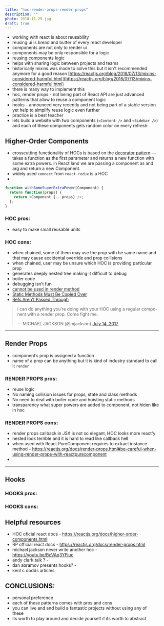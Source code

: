 ```yaml
---
title: "hoc-render-props-render-props"
description: ""
photo: 2018-11-25.jpg
draft: true
---
```


- working with react is about reusability
- reusing ui is bread and butter of every react developer
- components are not only to render ui
- components may be only responsible for a logic
- reusing components logic
- helps with sharing logic between projects and teams
- historically mixins was made to solve this but it isn't recommended anymore for a good reason [https://reactjs.org/blog/2016/07/13/mixins-considered-harmful.html](https://reactjs.org/blog/2016/07/13/mixins-considered-harmful.html)
- there is many way to implement this
- hoc, render props - not being part of React API are just advanced patterns that allow to reuse a component logic
- hooks - announced very recently and not being part of a stable version yet help to simplify reuse logic even further
- practice is a best teacher
- lets build a website with two components (`<Content />` and `<Sidebar />`) and each of these components gets random color on every refresh

## Higher-Order Components

- crosscutting functionality of HOCs is based on the [decorator pattern](https://en.wikipedia.org/wiki/Decorator_pattern) — takes a function as the first parameter and returns a new function with some extra powers. in React land we are passing a component as and arg and return a new Component.
- widely used `connect` from `react-redux` is a HOC
-

```js
function withSomeSuperExtraPower(Component) {
  return function(props) {
    return <Component {...props} />;
  };
}
```

### HOC pros:

- easy to make small reusable units

### HOC cons:

- when chained, some of them may use the prop with he same name and that may cause accidental override and prop collisions
- when chained, user may be unsure which HOC is providing particular prop
- generates deeply nested tree making it difficult to debug
- boiler code
- debugging isn't fun
- [cannot be used in render method](https://reactjs.org/docs/higher-order-components.html#dont-use-hocs-inside-the-render-method)
- [Static Methods Must Be Copied Over](https://reactjs.org/docs/higher-order-components.html#static-methods-must-be-copied-over)
- [Refs Aren’t Passed Through](https://reactjs.org/docs/higher-order-components.html#refs-arent-passed-throug)

<blockquote class="twitter-tweet"><p lang="en" dir="ltr">I can do anything you&#39;re doing with your HOC using a regular component with a render prop. Come fight me.</p>&mdash; MICHAEL JACKSON (@mjackson) <a href="https://twitter.com/mjackson/status/885910701520207872?ref_src=twsrc%5Etfw">July 14, 2017</a></blockquote> <script async src="https://platform.twitter.com/widgets.js" charset="utf-8"></script>

---

## Render Props

- component’s prop is assigned a function
- name of a prop can be anything but it is kind of industry standard to call it `render`

### RENDER PROPS pros:

- reuse logic
- No naming collision issues for props, state and class methods
- No need to deal with boiler code and hoisting static methods
- transparency what super powers are added to component, not hiden like in hoc

### RENDER PROPS cons:

- render props callback in JSX is not so elegant, HOC looks more react'y
- nested look terrible and it is hard to read like callback hell
- when used with React.PureComponent requires to extract instance method - https://reactjs.org/docs/render-props.html#be-careful-when-using-render-props-with-reactpurecomponent
-

---

## Hooks

### HOOKS pros:

### HOOKS cons:

## Helpful resources

- HOC oficial react docs - https://reactjs.org/docs/higher-order-components.html
- RP official react docs - https://reactjs.org/docs/render-props.html
- michael jackson never write another hoc - https://youtu.be/BcVAq3YFiuc
- andy clark talk ? -
- dan abramov presents hooks? -
- kent c dodds articles

## CONCLUSIONS:

- personal preference
- each of these patterns comes with pros and cons
- you can live and and build a fantastic projects without using any of these
- its worth to play around and decide yourself if its worth to abstract
